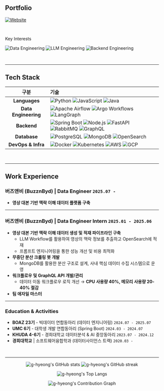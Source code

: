 ## Portfolio
[![Website](https://img.shields.io/badge/Portfolio-000000?style=for-the-badge&logo=About.me&logoColor=white)](https://g-hyeong.site)

<br>

Key Interests

![Data Engineering](https://img.shields.io/badge/Data%20Engineering-6F42C1?style=for-the-badge&logoColor=white)
![LLM Engineering](https://img.shields.io/badge/LLM%20Engineering-1793D1?style=for-the-badge&logoColor=white)
![Backend Engineering](https://img.shields.io/badge/Backend%20Engineering-333333?style=for-the-badge&logoColor=white)

<br>

---

## Tech Stack

| 구분 | 기술 |
| :--: | :--- |
| **Languages** | ![Python](https://img.shields.io/badge/Python-3776AB?style=for-the-badge&logo=python&logoColor=white) ![JavaScript](https://img.shields.io/badge/JavaScript-F7DF1E?style=for-the-badge&logo=javascript&logoColor=black) ![Java](https://img.shields.io/badge/Java-007396?style=for-the-badge&logo=openjdk&logoColor=white) |
| **Data Engineering** | ![Apache Airflow](https://img.shields.io/badge/Apache%20Airflow-017CEE?style=for-the-badge&logo=apache-airflow&logoColor=white) ![Argo Workflows](https://img.shields.io/badge/Argo%20Workflows-EF7B4D?style=for-the-badge&logo=argo&logoColor=white) ![LangGraph](https://img.shields.io/badge/LangGraph-FF6B6B?style=for-the-badge&logo=langchain&logoColor=white) |
| **Backend** | ![Spring Boot](https://img.shields.io/badge/Spring%20Boot-6DB33F?style=for-the-badge&logo=spring-boot&logoColor=white) ![Node.js](https://img.shields.io/badge/Node.js-339933?style=for-the-badge&logo=nodedotjs&logoColor=white) ![FastAPI](https://img.shields.io/badge/FastAPI-009688?style=for-the-badge&logo=fastapi&logoColor=white) ![RabbitMQ](https://img.shields.io/badge/RabbitMQ-FF6600?style=for-the-badge&logo=rabbitmq&logoColor=white) ![GraphQL](https://img.shields.io/badge/GraphQL-E10098?style=for-the-badge&logo=graphql&logoColor=white) |
| **Database** | ![PostgreSQL](https://img.shields.io/badge/PostgreSQL-336791?style=for-the-badge&logo=postgresql&logoColor=white) ![MongoDB](https://img.shields.io/badge/MongoDB-47A248?style=for-the-badge&logo=mongodb&logoColor=white) ![OpenSearch](https://img.shields.io/badge/OpenSearch-005EB8?style=for-the-badge&logo=opensearch&logoColor=white) |
| **DevOps & Infra** | ![Docker](https://img.shields.io/badge/Docker-2496ED?style=for-the-badge&logo=docker&logoColor=white) ![Kubernetes](https://img.shields.io/badge/Kubernetes-326CE5?style=for-the-badge&logo=kubernetes&logoColor=white) ![AWS](https://img.shields.io/badge/AWS-232F3E?style=for-the-badge&logo=amazonaws&logoColor=white) ![GCP](https://img.shields.io/badge/GCP-4285F4?style=for-the-badge&logo=google-cloud&logoColor=white) |

<br>

---

## Work Experience

### **버즈앤비 (BuzznByd)** | **Data Engineer** `2025.07 -`
- **영상 대본 기반 맥락 이해 데이터 플랫폼 구축**
---


### **버즈앤비 (BuzznByd)** | **Data Engineer Intern** `2025.01 - 2025.06`
- **영상 대본 기반 맥락 이해 데이터 생성 및 적재 파이프라인 구축**
  - LLM Workflow를 활용하여 영상의 맥락 정보를 추출하고 OpenSearch에 적재
  - 프롬프트 엔지니어링을 통한 성능 개선 및 비용 최적화
- **무중단 분산 크롤링 봇 개발**
  - MongoDB를 활용한 분산 구조로 설계, 사내 핵심 데이터 수집 시스템으로 운영
- **워크플로우 및 GraphQL API 개발/관리**
  - 데이터 이동 워크플로우 로직 개선 → **CPU 사용량 40%, 메모리 사용량 20-40% 절감**
- **팀 애자일 마스터**
---

### Education & Activities


- **BOAZ 23기** - 빅데이터 연합동아리 (데이터 엔지니어링) `2024.07 - 2025.07`
- **UMC 6기** - 대학생 개발 연합동아리 (Spring Boot) `2024.03 - 2024.07`
- **KHUDA 4-6기** - 경희대학교 데이터분석 & AI 중앙동아리 `2023.07 - 2024.12`
- **경희대학교** | 소프트웨어융합학과 (데이터사이언스 트랙) `2020.03 -`
<br>

---

<p align="center">
  <img src="https://github-readme-stats.vercel.app/api?username=g-hyeong&show_icons=true&theme=tokyonight&hide_border=true&bg_color=0D1117" alt="g-hyeong's GitHub stats" />
  <img src="https://github-readme-streak-stats.herokuapp.com/?user=g-hyeong&theme=tokyonight&hide_border=true&background=0D1117" alt="g-hyeong's GitHub streak" />
</p>
<p align="center">
  <img src="https://github-readme-stats.vercel.app/api/top-langs/?username=g-hyeong&layout=compact&theme=tokyonight&hide_border=true&bg_color=0D1117" alt="g-hyeong's Top Langs" />
</p>
<p align="center">
  <img src="https://github-readme-activity-graph.vercel.app/graph?username=g-hyeong&theme=tokyo-night&hide_border=true&bg_color=0D1117" alt="g-hyeong's Contribution Graph" />
</p>

